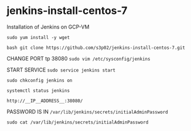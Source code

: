 # jenkins-install-centos-7
Installation of Jenkins on GCP-VM

```sudo yum install -y wget```


```bash git clone https://github.com/s3p02/jenkins-install-centos-7.git```

CHANGE PORT tp 38080
```sudo vim /etc/sysconfig/jenkins```

START SERVICE
```sudo service jenkins start```


```sudo chkconfig jenkins on```


```systemctl status jenkins```


```http://__IP__ADDRESS__:38080/```

PASSWORD IS IN ```/var/lib/jenkins/secrets/initialAdminPassword```

```sudo cat /var/lib/jenkins/secrets/initialAdminPassword```


